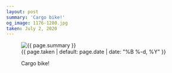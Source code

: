 ```yaml
---
layout: post
summary: 'Cargo bike!'
og_image: 1176-1280.jpg
taken: July 2, 2020
---
```


<figure class="post">
<img alt="{{ page.summary }}" sizes="(min-width: 700px) 50vw, calc(100vw - 2rem)" src="{{ site.assets_url }}/1176-640.jpg" srcset="{{ site.assets_url }}/1176-320.jpg 320w, {{ site.assets_url }}/1176-640.jpg 640w, {{ site.assets_url }}/1176-960.jpg 960w, {{ site.assets_url }}/1176-1280.jpg 1280w"/>
<figcaption>
<time>{{ page.taken | default: page.date | date: "%B %-d, %Y" }}</time>
<p>Cargo bike!</p>
</figcaption>
</figure>
